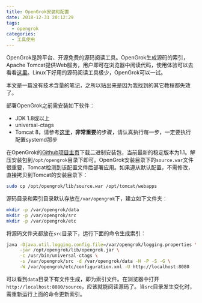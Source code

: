 ```yaml
---
title: OpenGrok安装和配置
date: 2018-12-31 20:12:29
tags:
  - opengrok
categories:
  - 工具使用
---
```


OpenGrok是跨平台、开源免费的源码阅读工具。OpenGrok生成源码的索引，Apache Tomcat提供Web服务，用户即可在浏览器中阅读代码，使用体验可以去看看[这里](http://bxr.su/FreeBSD/)。Linux下好用的源码阅读工具极少，OpenGrok可以一试。

本文是一篇没有技术含量的笔记，之所以贴出来是因为我找到的其它教程都失效了。

<!--more-->

部署OpenGrok之前需安装如下软件：

  + JDK 1.8或以上
  + universal-ctags
  + Tomcat 8，请参考[这里](https://www.digitalocean.com/community/tutorials/how-to-install-apache-tomcat-8-on-ubuntu-16-04)，**非常重要**的步骤，请认真执行每一步，一定要执行配置systemd那步

在OpenGrok的[Github项目主页](https://github.com/oracle/opengrok)下载二进制安装包，当前最新的稳定版本为1.1。解压安装包到`/opt/opengrok`目录下即可。OpenGrok安装目录下的`source.war`文件很重要，Tomcat检测到该配置文件后部署应用。如果遵从默认配置，不需修改，直接拷贝到Tomcat的安装目录下：

```bash
sudo cp /opt/opengrok/lib/source.war /opt/tomcat/webapps
```

源码目录和索引目录默认存放在`/var/opengrok`下，建立如下文件夹：

```bash
mkdir -p /var/opengrok/data
mkdir -p /var/opengrok/src
mkdir -p /var/opengrok/etc
```

将源码文件夹都放在`src`目录下，运行下面的命令生成索引：

```bash
java -Djava.util.logging.config.file=/var/opengrok/logging.properties \
     -jar /opt/opengrok/lib/opengrok.jar \
     -c /usr/bin/universal-ctags \
     -s /var/opengrok/src -d /var/opengrok/data -H -P -S -G \
     -W /var/opengrok/etc/configuration.xml -U http://localhost:8080 
```

可以看到`data`目录下有文件生成，即为索引文件。在浏览器中打开`http://localhost:8080/source`，应该就能阅读源码了。当`src`目录发生变化时，需重新运行上面的命令更新索引。
